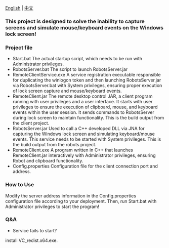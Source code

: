 [English](README.md) | [中文](README_zh.md)

### This project is designed to solve the inability to capture screens and simulate mouse/keyboard events on the Windows lock screen!

### Project file
* Start.bat The actual startup script, which needs to be run with Administrator privileges.
* RobotsServer.bat The script to launch RobotsServer.jar
* RemoteClientService.exe A service registration executable responsible for duplicating the winlogon token and then launching RobotsServer.jar via RobotsServer.bat with System privileges, ensuring proper execution of lock screen capture and mouse/keyboard events.
* RemoteClient.jar The remote desktop control JAR, a client program running with user privileges and a user interface. It starts with user privileges to ensure the execution of clipboard, mouse, and keyboard events within the user session. It sends commands to RobotsServer during lock screen to maintain functionality. This is the build output from the client project.
* RobotsServer.jar Used to call a C++ developed DLL via JNA for capturing the Windows lock screen and simulating keyboard/mouse events. This service needs to be started with System privileges. This is the build output from the robots project.
* RemoteClient.exe A program written in C++ that launches RemoteClient.jar interactively with Administrator privileges, ensuring Robot and clipboard functionality.
* Config.properties Configuration file for the client connection port and address.
### How to Use

Modify the server address information in the Config.properties configuration file according to your deployment. Then, run Start.bat with Administrator privileges to start the program!

### Q&A

* Service fails to start?

 install VC_redist.x64.exe.

